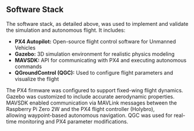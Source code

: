 ## Software Stack

The software stack, as detailed above, was used to implement and validate the simulation and autonomous flight. It includes:

- **PX4 Autopilot:** Open-source flight control software for Unmanned Vehicles 
- **Gazebo:** 3D simulation environment for realistic physics modeling 
- **MAVSDK:** API for communicating with PX4 and executing autonomous commands 
- **QGroundControl (QGC):** Used to configure flight parameters and visualize the flight  

The PX4 firmware was configured to support fixed-wing flight dynamics.  
Gazebo was customized to include accurate aerodynamic properties.  
MAVSDK enabled communication via MAVLink messages between the Raspberry Pi Zero 2W and the PX4 flight controller (Holybro),  
allowing waypoint-based autonomous navigation. QGC was used for real-time monitoring and PX4 parameter modifications.
